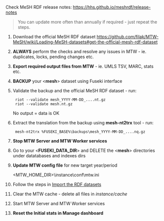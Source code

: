 Check MeSH RDF release notes: https://hhs.github.io/meshrdf/release-notes

> You can update more often than annually if required - just repeat the steps.

1. Download the official MeSH RDF dataset https://github.com/filak/MTW-MeSH/wiki/Loading-MeSH-datasets#get-the-official-mesh-rdf-dataset

2. **ALWAYS** perform the checks and resolve any issues in MTW - ie. duplicates, locks, pending changes etc.

3. **Export required output files from MTW** - ie. UMLS TSV, MARC, stats etc.

4. **BACKUP** your <**mesh**> dataset using Fuseki interface

5. Validate the backup and the official MeSH RDF dataset - run:
    
        riot --validate mesh_YYYY-MM-DD_....nt.gz
        riot --validate mesh.nt.gz

   No output = data is OK

6. Extract the translation from the backup using **mesh-nt2trx** tool - run:
    
        mesh-nt2trx %FUSEKI_BASE%\backups\mesh_YYYY-MM-DD_....nq.gz

7. **Stop MTW Server and MTW Worker services**

8. Go to your <**FUSEKI_DATA_DIR**> and DELETE the <**mesh**> directories under datatabases and indexes dirs

9. **Update MTW config file**  for new target year/period

    <MTW_HOME_DIR>\instance\conf\mtw.ini 

10. Follow the steps in [Import the RDF datasets](https://github.com/filak/MTW-MeSH/wiki/Loading-MeSH-datasets#import-the-rdf-datasets)

11. Clear the MTW cache - delete all files in *instance/cache*

12. Start MTW Server and MTW Worker services

13. **Reset the Initial stats in Manage dashboard**
